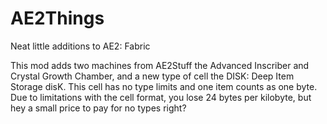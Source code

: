 # AE2Things
Neat little additions to AE2: Fabric

This mod adds two machines from AE2Stuff the Advanced Inscriber and Crystal Growth Chamber, and a new type of cell the DISK: Deep Item Storage disK. This cell has no type limits and one item counts as one byte. Due to limitations with the cell format, you lose 24 bytes per kilobyte, but hey a small price to pay for no types right?
